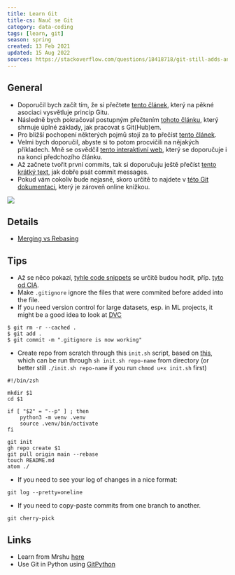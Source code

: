 ```yaml
---
title: Learn Git
title-cs: Nauč se Git
category: data-coding
tags: [learn, git]
season: spring
created: 13 Feb 2021
updated: 15 Aug 2022
sources: https://stackoverflow.com/questions/18418718/git-still-adds-and-tracks-folders-marked-in-gitignore
---
```


## General
* Doporučil bych začít tím, že si přečtete [tento článek](https://pixelpioneers.co/blog/2017/git-basics-explained-by-designing-a-new-car), který na pěkné asociaci vysvětluje princip Gitu.
* Následně bych pokračoval postupným přečtením [tohoto článku](https://product.hubspot.com/blog/git-and-github-tutorial-for-beginners), který shrnuje úplné základy, jak pracovat s Git(Hub)em.
* Pro bližší pochopení některých pojmů stojí za to přečíst [tento článek](https://xosh.org/explain-git-in-simple-words/).
* Velmi bych doporučil, abyste si to potom procvičili na nějakých příkladech. Mně se osvědčil [tento interaktivní web](https://learngitbranching.js.org/), který se doporučuje i na konci předchozího článku.
* Až začnete tvořit první commits, tak si doporučuju ještě přečíst [tento krátký text](https://juffalow.com/other/write-good-git-commit-message), jak dobře psát commit messages.
* Pokud vám cokoliv bude nejasné, skoro určitě to najdete v [této Git dokumentaci](https://git-scm.com/book/en/v2), který je zároveň online knížkou.

![](https://imgs.xkcd.com/comics/git_2x.png)

## Details
* [Merging vs Rebasing](https://www.atlassian.com/git/tutorials/merging-vs-rebasing)

## Tips
* Až se něco pokazí, [tyhle code snippets](https://ohshitgit.com/) se určitě budou hodit, příp. [tyto od CIA](https://wikileaks.org/ciav7p1/cms/page_1179773.html).
* Make `.gitignore` ignore the files that were commited before added into the file.
* If you need version control for large datasets, esp. in ML projects, it might be a good idea to look at [DVC](https://dvc.org/)

```shell[]()
$ git rm -r --cached .
$ git add .
$ git commit -m ".gitignore is now working"
```

* Create repo from scratch through this `init.sh` script, based on [this](https://stackoverflow.com/questions/2423777/is-it-possible-to-create-a-remote-repo-on-github-from-the-cli-without-opening-br), which can be run through `sh init.sh repo-name` from directory (or better still `./init.sh repo-name` if you run `chmod u+x init.sh` first)

```shell
#!/bin/zsh

mkdir $1
cd $1

if [ "$2" = "--p" ] ; then
    python3 -m venv .venv
	source .venv/bin/activate
fi

git init
gh repo create $1
git pull origin main --rebase
touch README.md
atom ./
```

* If you need to see your log of changes in a nice format:
```
git log --pretty=oneline
```

* If you need to copy-paste commits from one branch to another.
```
git cherry-pick
```

## Links
- Learn from Mrshu [here](https://mareksuppa.com/teaching/linux-cli/2020/#lecture-11-git)
- Use Git in Python using [GitPython](https://github.com/gitpython-developers/GitPython)